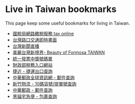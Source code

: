 # Live in Taiwan bookmarks

This page keep some useful bookmarks for living in Taiwan.
<!--more-->

- [國稅局網路繳稅服務 tax online](https://paytax.nat.gov.tw/)
- [台灣路口交通即時畫面](https://cctv.taskinghouse.com/)
- [台灣新聞直播](https://cctv.taskinghouse.com/tv/)
- [美麗台灣新境界- Beauty of Formosa TAIWAN](https://www.twbest1.com/)
- [統一發票中獎號碼單](https://invoice.etax.nat.gov.tw/)
- [財政部稅務入口網站](https://www.etax.nat.gov.tw/etwmain/?orgId=FDC)
- [捷近 - 捷運出口查詢](https://mrtexit.com/?dest=%E5%B8%AB%E5%A4%A7%E5%85%AC%E9%A4%A8%E6%A0%A1%E5%8D%80)
- [中華郵政全球資訊網 - 郵件查詢](http://postserv.post.gov.tw/pstmail/main_mail.html)
- [新竹物流 - 10碼貨號/提單號查詢](https://www.hct.com.tw/search/searchgoods_n.aspx)
- [中華郵政 - 郵件查詢](https://postserv.post.gov.tw/pstmail/main_mail.html?targetTxn=EB500100)
- [黑貓宅急便 - 包裹查詢](https://www.t-cat.com.tw/inquire/trace.aspx)

